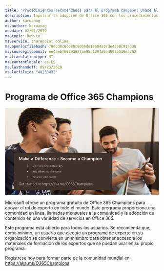 ```yaml
---
title: 'Procedimientos recomendados para el programa campeón: Únase al programa de Office 365 Champions'
description: Impulsar la adopción de Office 365 con los procedimientos recomendados del programa campeón
author: karuanag
ms.author: karuanag
ms.date: 02/01/2019
ms.topic: how-to
ms.service: sharepoint online
ms.openlocfilehash: 70ecd8c6c080c90b6de12694a57de4360c91ab38
ms.sourcegitcommit: ee4aebf60893887ae95a1294a9ad8975539ea762
ms.translationtype: MT
ms.contentlocale: es-ES
ms.lasthandoff: 09/23/2020
ms.locfileid: "48233432"
---
```

# <a name="office-365-champions-program"></a>Programa de Office 365 Champions 

![hacer que la diferencia se convierta en un campeón](media/makeadifference.png)

Microsoft ofrece un programa gratuito de Office 365 Champions para apoyar el rol de experto en todo el mundo.  Este programa proporciona una comunidad en línea, llamadas mensuales a la comunidad y la adopción de contenido en una variedad de servicios en Office 365.

Este programa está abierto para todos los usuarios.  Se recomienda que, como mínimo, un usuario que ejecute un programa de experto en su organización se convierta en un miembro para obtener acceso a los materiales de formación de los expertos que se puedan usar en su propio programa. 

Regístrese hoy para formar parte de la comunidad mundial en https://aka.ms/O365Champions  
